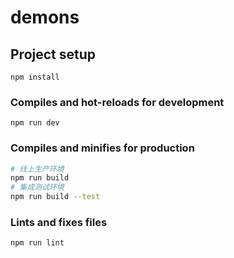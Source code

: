 # demons

## Project setup
```
npm install
```

### Compiles and hot-reloads for development
```
npm run dev
```

### Compiles and minifies for production
``` bash
# 线上生产环境
npm run build
# 集成测试环境
npm run build --test
```

### Lints and fixes files
```
npm run lint
```
